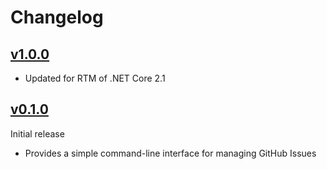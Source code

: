 # Changelog

## [v1.0.0]
- Updated for RTM of .NET Core 2.1

## [v0.1.0]
Initial release
 - Provides a simple command-line interface for managing GitHub Issues

[v1.0.0]: https://github.com/jerriep/github-issues-cli/tree/v1.0.0
[v0.1.0]: https://github.com/jerriep/github-issues-cli/tree/v0.1.0